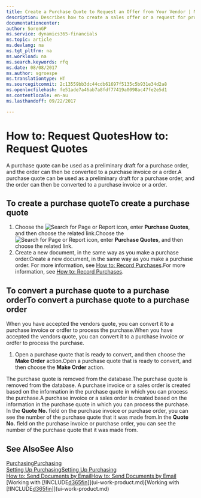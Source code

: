 ```yaml
---
title: Create a Purchase Quote to Request an Offer from Your Vendor | Microsoft Docs
description: Describes how to create a sales offer or a request for proposal (RFQ) document to record your offer to a customer to sell products under certain terms.
documentationcenter: 
author: SorenGP
ms.service: dynamics365-financials
ms.topic: article
ms.devlang: na
ms.tgt_pltfrm: na
ms.workload: na
ms.search.keywords: rfq
ms.date: 08/08/2017
ms.author: sgroespe
ms.translationtype: HT
ms.sourcegitcommit: 2c13559bb3dc44cdb61697f5135c5b931e34d2a8
ms.openlocfilehash: fe51ade7a46ab7a8fdf77419a0098ac47fe2e5d1
ms.contentlocale: en-au
ms.lasthandoff: 09/22/2017

---
```

# <a name="how-to-request-quotes"></a><span data-ttu-id="3a674-103">How to: Request Quotes</span><span class="sxs-lookup"><span data-stu-id="3a674-103">How to: Request Quotes</span></span>
<span data-ttu-id="3a674-104">A purchase quote can be used as a preliminary draft for a purchase order, and the order can then be converted to a purchase invoice or a order.</span><span class="sxs-lookup"><span data-stu-id="3a674-104">A purchase quote can be used as a preliminary draft for a purchase order, and the order can then be converted to a purchase invoice or a order.</span></span>


## <a name="to-create-a-purchase-quote"></a><span data-ttu-id="3a674-105">To create a purchase quote</span><span class="sxs-lookup"><span data-stu-id="3a674-105">To create a purchase quote</span></span>
1. <span data-ttu-id="3a674-106">Choose the ![Search for Page or Report](media/ui-search/search_small.png "Search for Page or Report icon") icon, enter **Purchase Quotes**, and then choose the related link.</span><span class="sxs-lookup"><span data-stu-id="3a674-106">Choose the ![Search for Page or Report](media/ui-search/search_small.png "Search for Page or Report icon") icon, enter **Purchase Quotes**, and then choose the related link.</span></span>
2. <span data-ttu-id="3a674-107">Create a new document, in the same way as you make a purchase order.</span><span class="sxs-lookup"><span data-stu-id="3a674-107">Create a new document, in the same way as you make a purchase order.</span></span> <span data-ttu-id="3a674-108">For more information, see [How to: Record Purchases](purchasing-how-record-purchases.md).</span><span class="sxs-lookup"><span data-stu-id="3a674-108">For more information, see [How to: Record Purchases](purchasing-how-record-purchases.md).</span></span>

## <a name="to-convert-a-purchase-quote-to-a-purchase-order"></a><span data-ttu-id="3a674-109">To convert a purchase quote to a purchase order</span><span class="sxs-lookup"><span data-stu-id="3a674-109">To convert a purchase quote to a purchase order</span></span>
<span data-ttu-id="3a674-110">When you have accepted the vendors quote, you can convert it to a purchase invoice or ordfer to process the purchase.</span><span class="sxs-lookup"><span data-stu-id="3a674-110">When you have accepted the vendors quote, you can convert it to a purchase invoice or ordfer to process the purchase.</span></span>

1. <span data-ttu-id="3a674-111">Open a purchase quote that is ready to convert, and then choose the **Make Order** action.</span><span class="sxs-lookup"><span data-stu-id="3a674-111">Open a purchase quote that is ready to convert, and then choose the **Make Order** action.</span></span>

<span data-ttu-id="3a674-112">The purchase quote is removed from the database.</span><span class="sxs-lookup"><span data-stu-id="3a674-112">The purchase quote is removed from the database.</span></span> <span data-ttu-id="3a674-113">A purchase invoice or a sales order is created based on the information in the purchase quote in which you can process the purchase.</span><span class="sxs-lookup"><span data-stu-id="3a674-113">A purchase invoice or a sales order is created based on the information in the purchase quote in which you can process the purchase.</span></span> <span data-ttu-id="3a674-114">In the **Quote No.** field on the purchase invoice or purchase order, you can see the number of the purchase quote that it was made from.</span><span class="sxs-lookup"><span data-stu-id="3a674-114">In the **Quote No.** field on the purchase invoice or purchase order, you can see the number of the purchase quote that it was made from.</span></span>

## <a name="see-also"></a><span data-ttu-id="3a674-115">See Also</span><span class="sxs-lookup"><span data-stu-id="3a674-115">See Also</span></span>
[<span data-ttu-id="3a674-116">Purchasing</span><span class="sxs-lookup"><span data-stu-id="3a674-116">Purchasing</span></span>](purchasing-manage-purchasing.md)  
[<span data-ttu-id="3a674-117">Setting Up Purchasing</span><span class="sxs-lookup"><span data-stu-id="3a674-117">Setting Up Purchasing</span></span>](purchasing-setup-purchasing.md)  
[<span data-ttu-id="3a674-118">How to: Send Documents by Email</span><span class="sxs-lookup"><span data-stu-id="3a674-118">How to: Send Documents by Email</span></span>](ui-how-send-documents-email.md)  
<span data-ttu-id="3a674-119">[Working with [!INCLUDE[d365fin](includes/d365fin_md.md)]](ui-work-product.md)</span><span class="sxs-lookup"><span data-stu-id="3a674-119">[Working with [!INCLUDE[d365fin](includes/d365fin_md.md)]](ui-work-product.md)</span></span>

